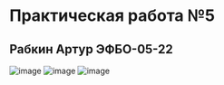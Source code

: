# Практическая работа №5
## Рабкин Артур ЭФБО-05-22
![image](https://github.com/user-attachments/assets/e6dce307-9f1a-44a1-ba42-d77987dd0289)
![image](https://github.com/user-attachments/assets/7219dac4-6641-4ed3-8865-65e89b16b694)
![image](https://github.com/user-attachments/assets/302770ee-99c4-4384-90f9-019a309a89a0)
